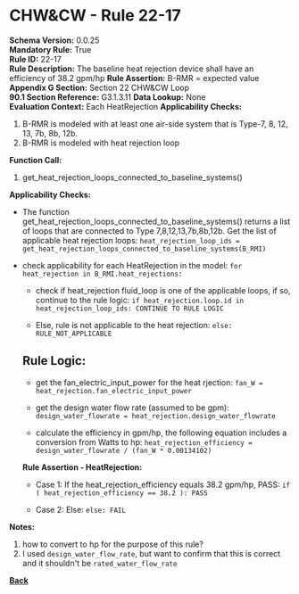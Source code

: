
# CHW&CW - Rule 22-17  

**Schema Version:** 0.0.25    
**Mandatory Rule:** True  
**Rule ID:** 22-17  
**Rule Description:** The baseline heat rejection device shall have an efficiency of 38.2 gpm/hp
**Rule Assertion:** B-RMR = expected value  
**Appendix G Section:** Section 22 CHW&CW Loop  
**90.1 Section Reference:** G3.1.3.11
**Data Lookup:** None  
**Evaluation Context:** Each HeatRejection 
**Applicability Checks:**  

1. B-RMR is modeled with at least one air-side system that is Type-7, 8, 12, 13, 7b, 8b, 12b.
2. B-RMR is modeled with heat rejection loop

**Function Call:**  

1. get_heat_rejection_loops_connected_to_baseline_systems()

**Applicability Checks:**  

- The function get_heat_rejection_loops_connected_to_baseline_systems() returns a list of loops that are connected to Type 7,8,12,13,7b,8b,12b.  Get the list of applicable heat rejection loops: `heat_rejection_loop_ids = get_heat_rejection_loops_connected_to_baseline_systems(B_RMI)`

- check applicability for each HeatRejection in the model: `for heat_rejection in B_RMI.heat_rejections:`

  - check if heat_rejection fluid_loop is one of the applicable loops, if so, continue to the rule logic: `if heat_rejection.loop.id in heat_rejection_loop_ids: CONTINUE TO RULE LOGIC`
  
  - Else, rule is not applicable to the heat rejection: `else: RULE_NOT_APPLICABLE`

  ## Rule Logic:  

  - get the fan_electric_input_power for the heat rjection: `fan_W = heat_rejection.fan_electric_input_power`
  
  - get the design water flow rate (assumed to be gpm): `design_water_flowrate = heat_rejection.design_water_flowrate`
  
  - calculate the efficiency in gpm/hp, the following equation includes a conversion from Watts to hp: `heat_rejection_efficiency = design_water_flowrate / (fan_W * 0.00134102)`

  **Rule Assertion - HeatRejection:**

  - Case 1: If the heat_rejection_efficiency equals 38.2 gpm/hp, PASS: `if ( heat_rejection_efficiency == 38.2 ): PASS`

  - Case 2: Else: `else: FAIL`


**Notes:**

1.  how to convert to hp for the purpose of this rule?
2.  I used `design_water_flow_rate`, but want to confirm that this is correct and it shouldn't be `rated_water_flow_rate`

**[Back](../_toc.md)**
